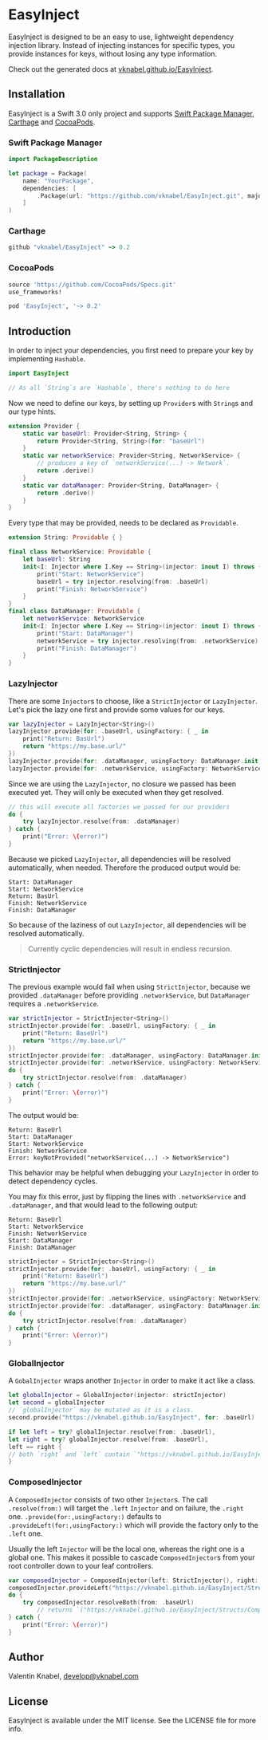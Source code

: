 # EasyInject
EasyInject is designed to be an easy to use, lightweight dependency injection library.
Instead of injecting instances for specific types, you provide instances for keys, without losing any type information.

Check out the generated docs at [vknabel.github.io/EasyInject](https://vknabel.github.io/EasyInject/).

## Installation
EasyInject is a Swift 3.0 only project and supports [Swift Package Manager](https://github.com/apple/swift-package-manager), [Carthage](https://github.com/Carthage/Carthage) and [CocoaPods](https://github.com/CocoaPods/CocoaPods).

### Swift Package Manager

```swift
import PackageDescription

let package = Package(
    name: "YourPackage",
    dependencies: [
        .Package(url: "https://github.com/vknabel/EasyInject.git", majorVersion: 0, minor: 1)
    ]
)
```

### Carthage

```ruby
github "vknabel/EasyInject" ~> 0.2
```

### CocoaPods

```ruby
source 'https://github.com/CocoaPods/Specs.git'
use_frameworks!

pod 'EasyInject', '~> 0.2'
```

## Introduction
In order to inject your dependencies, you first need to prepare your key by implementing `Hashable`.

```swift
import EasyInject

// As all `String`s are `Hashable`, there's nothing to do here
```

Now we need to define our keys, by setting up `Provider`s with `String`s and our type hints.

```swift
extension Provider {
    static var baseUrl: Provider<String, String> {
        return Provider<String, String>(for: "baseUrl")
    }
    static var networkService: Provider<String, NetworkService> {
        // produces a key of `networkService(...) -> Network`.
        return .derive()
    }
    static var dataManager: Provider<String, DataManager> {
        return .derive()
    }
}
```

Every type that may be provided, needs to be declared as `Providable`.

```swift
extension String: Providable { }

final class NetworkService: Providable {
    let baseUrl: String
    init<I: Injector where I.Key == String>(injector: inout I) throws {
        print("Start: NetworkService")
        baseUrl = try injector.resolving(from: .baseUrl)
        print("Finish: NetworkService")
    }
}
final class DataManager: Providable {
    let networkService: NetworkService
    init<I: Injector where I.Key == String>(injector: inout I) throws {
        print("Start: DataManager")
        networkService = try injector.resolving(from: .networkService)
        print("Finish: DataManager")
    }
}
```

### LazyInjector
There are some `Injector`s to choose, like a `StrictInjector` or `LazyInjector`.
Let's pick the lazy one first and provide some values for our keys.

```swift
var lazyInjector = LazyInjector<String>()
lazyInjector.provide(for: .baseUrl, usingFactory: { _ in
    print("Return: BasUrl")
    return "https://my.base.url/"
})
lazyInjector.provide(for: .dataManager, usingFactory: DataManager.init)
lazyInjector.provide(for: .networkService, usingFactory: NetworkService.init)
```

Since we are using the `LazyInjector`, no closure we passed has been executed yet.
They will only be executed when they get resolved.

```swift
// this will execute all factories we passed for our providers
do {
    try lazyInjector.resolve(from: .dataManager)
} catch {
    print("Error: \(error)")
}
```

Because we picked `LazyInjector`, all dependencies will be resolved automatically, when needed. Therefore the produced output would be:
```
Start: DataManager
Start: NetworkService
Return: BasUrl
Finish: NetworkService
Finish: DataManager
```

So because of the laziness of out `LazyInjector`, all dependencies will be resolved automatically.

> Currently cyclic dependencies will result in endless recursion.


### StrictInjector
The previous example would fail when using `StrictInjector`, because we provided `.dataManager` before providing `.networkService`, but `DataManager` requires a `.networkService`.

```swift
var strictInjector = StrictInjector<String>()
strictInjector.provide(for: .baseUrl, usingFactory: { _ in
    print("Return: BaseUrl")
    return "https://my.base.url/"
})
strictInjector.provide(for: .dataManager, usingFactory: DataManager.init) // <-- missing .networkService
strictInjector.provide(for: .networkService, usingFactory: NetworkService.init)
do {
    try strictInjector.resolve(from: .dataManager)
} catch {
    print("Error: \(error)")
}
```

The output would be:
```
Return: BaseUrl
Start: DataManager
Start: NetworkService
Finish: NetworkService
Error: keyNotProvided("networkService(...) -> NetworkService")
```

This behavior may be helpful when debugging your `LazyInjector` in order to detect dependency cycles.

You may fix this error, just by flipping the lines with `.networkService` and `.dataManager`, and that would lead to the following output:
```
Return: BaseUrl
Start: NetworkService
Finish: NetworkService
Start: DataManager
Finish: DataManager
```

```swift
strictInjector = StrictInjector<String>()
strictInjector.provide(for: .baseUrl, usingFactory: { _ in
    print("Return: BaseUrl")
    return "https://my.base.url/"
})
strictInjector.provide(for: .networkService, usingFactory: NetworkService.init)
strictInjector.provide(for: .dataManager, usingFactory: DataManager.init)
do {
    try strictInjector.resolve(from: .dataManager)
} catch {
    print("Error: \(error)")
}
```

### GlobalInjector
A `GobalInjector` wraps another `Injector` in order to make it act like a class.

```swift
let globalInjector = GlobalInjector(injector: strictInjector)
let second = globalInjector
// `globalInjector` may be mutated as it is a class.
second.provide("https://vknabel.github.io/EasyInject", for: .baseUrl)

if let left = try? globalInjector.resolve(from: .baseUrl),
let right = try? globalInjector.resolve(from: .baseUrl),
left == right {
// both `right` and `left` contain `"https://vknabel.github.io/EasyInject"` for `.baseUrl` due to reference semantics
}
```

### ComposedInjector
A `ComposedInjector` consists of two other `Injector`s.
The call `.resolve(from:)` will target the `.left` `Injector` and on failure, the `.right` one.
`.provide(for:,usingFactory:)` defaults to `.provideLeft(for:,usingFactory:)` which will provide the factory only to the `.left` one.
 
Usually the left `Injector` will be the local one, whereas the right one is a global one. This makes it possible to cascade `ComposedInjector`s from your root controller down to your leaf controllers.

```swift
var composedInjector = ComposedInjector(left: StrictInjector(), right: globalInjector)
composedInjector.provideLeft("https://vknabel.github.io/EasyInject/Structs/ComposedInjector.html", for: .baseUrl)
do {
    try composedInjector.resolveBoth(from: .baseUrl)
		// returns `("https://vknabel.github.io/EasyInject/Structs/ComposedInjector.html", "https://vknabel.github.io/EasyInject")`
} catch {
    print("Error: \(error)")
}
```

## Author

Valentin Knabel, develop@vknabel.com

## License

EasyInject is available under the MIT license. See the LICENSE file for more info.
